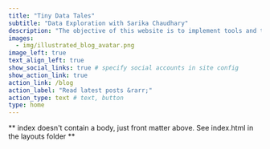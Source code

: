 ```yaml
---
title: "Tiny Data Tales"
subtitle: "Data Exploration with Sarika Chaudhary"
description: "The objective of this website is to implement tools and techniques required for effective presentation of stories through the use data. The main tools utilised are [GNU Emacs](https://www.gnu.org/software/emacs/), [R](https://www.r-project.org/about.html), [Org Mode](https://orgmode.org/) and [RStudio](https://www.rstudio.com/). Since the website is used to explore and learn the aforementioned tools, there is a possibility of errors and one is most welcome to point them out. One can connect with me via any social media sites given above or [mail me](mailto:sarika.csrd@gmail.com)."
images:
  - img/illustrated_blog_avatar.png
image_left: true
text_align_left: true
show_social_links: true # specify social accounts in site config
show_action_link: true
action_link: /blog
action_label: "Read latest posts &rarr;"
action_type: text # text, button
type: home
---
```


** index doesn't contain a body, just front matter above.
See index.html in the layouts folder **
